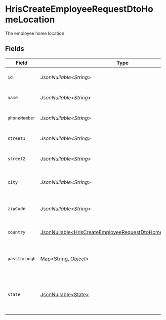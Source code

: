 # HrisCreateEmployeeRequestDtoHomeLocation

The employee home location


## Fields

| Field                                                                                                                                        | Type                                                                                                                                         | Required                                                                                                                                     | Description                                                                                                                                  | Example                                                                                                                                      |
| -------------------------------------------------------------------------------------------------------------------------------------------- | -------------------------------------------------------------------------------------------------------------------------------------------- | -------------------------------------------------------------------------------------------------------------------------------------------- | -------------------------------------------------------------------------------------------------------------------------------------------- | -------------------------------------------------------------------------------------------------------------------------------------------- |
| `id`                                                                                                                                         | *JsonNullable\<String>*                                                                                                                      | :heavy_minus_sign:                                                                                                                           | Unique identifier                                                                                                                            | 8187e5da-dc77-475e-9949-af0f1fa4e4e3                                                                                                         |
| `name`                                                                                                                                       | *JsonNullable\<String>*                                                                                                                      | :heavy_minus_sign:                                                                                                                           | The name of the location                                                                                                                     | Woolsthorpe Manor                                                                                                                            |
| `phoneNumber`                                                                                                                                | *JsonNullable\<String>*                                                                                                                      | :heavy_minus_sign:                                                                                                                           | The phone number of the location                                                                                                             | +44 1476 860 364                                                                                                                             |
| `street1`                                                                                                                                    | *JsonNullable\<String>*                                                                                                                      | :heavy_minus_sign:                                                                                                                           | The first line of the address                                                                                                                | Water Lane                                                                                                                                   |
| `street2`                                                                                                                                    | *JsonNullable\<String>*                                                                                                                      | :heavy_minus_sign:                                                                                                                           | The second line of the address                                                                                                               | Woolsthorpe by Colsterworth                                                                                                                  |
| `city`                                                                                                                                       | *JsonNullable\<String>*                                                                                                                      | :heavy_minus_sign:                                                                                                                           | The city where the location is situated                                                                                                      | Grantham                                                                                                                                     |
| `zipCode`                                                                                                                                    | *JsonNullable\<String>*                                                                                                                      | :heavy_minus_sign:                                                                                                                           | The ZIP code/Postal code of the location                                                                                                     | NG33 5NR                                                                                                                                     |
| `country`                                                                                                                                    | [JsonNullable\<HrisCreateEmployeeRequestDtoHomeLocationCountry>](../../models/components/HrisCreateEmployeeRequestDtoHomeLocationCountry.md) | :heavy_minus_sign:                                                                                                                           | The country code                                                                                                                             |                                                                                                                                              |
| `passthrough`                                                                                                                                | Map\<String, *Object*>                                                                                                                       | :heavy_minus_sign:                                                                                                                           | Value to pass through to the provider                                                                                                        | {<br/>"other_known_names": "John Doe"<br/>}                                                                                                  |
| `state`                                                                                                                                      | [JsonNullable\<State>](../../models/components/State.md)                                                                                     | :heavy_minus_sign:                                                                                                                           | The ISO3166-2 sub division where the location is situated                                                                                    | GB-LIN                                                                                                                                       |